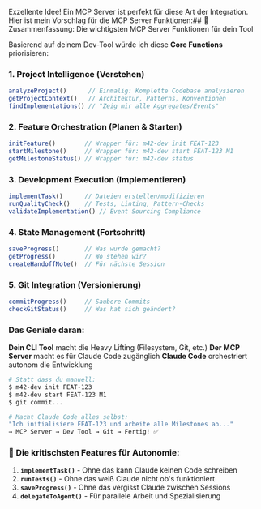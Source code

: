 Exzellente Idee! Ein MCP Server ist perfekt für diese Art der Integration. Hier ist mein Vorschlag für die MCP Server Funktionen:## 🎯 Zusammenfassung: Die wichtigsten MCP Server Funktionen für dein Tool

Basierend auf deinem Dev-Tool würde ich diese **Core Functions** priorisieren:

### 1. **Project Intelligence** (Verstehen)
```typescript
analyzeProject()      // Einmalig: Komplette Codebase analysieren
getProjectContext()   // Architektur, Patterns, Konventionen
findImplementations() // "Zeig mir alle Aggregates/Events"
```

### 2. **Feature Orchestration** (Planen & Starten)
```typescript
initFeature()        // Wrapper für: m42-dev init FEAT-123
startMilestone()     // Wrapper für: m42-dev start FEAT-123 M1
getMilestoneStatus() // Wrapper für: m42-dev status
```

### 3. **Development Execution** (Implementieren)
```typescript
implementTask()      // Dateien erstellen/modifizieren
runQualityCheck()    // Tests, Linting, Pattern-Checks
validateImplementation() // Event Sourcing Compliance
```

### 4. **State Management** (Fortschritt)
```typescript
saveProgress()       // Was wurde gemacht?
getProgress()        // Wo stehen wir?
createHandoffNote()  // Für nächste Session
```

### 5. **Git Integration** (Versionierung)
```typescript
commitProgress()     // Saubere Commits
checkGitStatus()     // Was hat sich geändert?
```

### Das Geniale daran:

**Dein CLI Tool** macht die Heavy Lifting (Filesystem, Git, etc.)
**Der MCP Server** macht es für Claude Code zugänglich
**Claude Code** orchestriert autonom die Entwicklung

```bash
# Statt dass du manuell:
$ m42-dev init FEAT-123
$ m42-dev start FEAT-123 M1
$ git commit...

# Macht Claude Code alles selbst:
"Ich initialisiere FEAT-123 und arbeite alle Milestones ab..."
→ MCP Server → Dev Tool → Git → Fertig! ✅
```

### 🚨 Die kritischsten Features für Autonomie:

1. **`implementTask()`** - Ohne das kann Claude keinen Code schreiben
2. **`runTests()`** - Ohne das weiß Claude nicht ob's funktioniert  
3. **`saveProgress()`** - Ohne das vergisst Claude zwischen Sessions
4. **`delegateToAgent()`** - Für parallele Arbeit und Spezialisierung